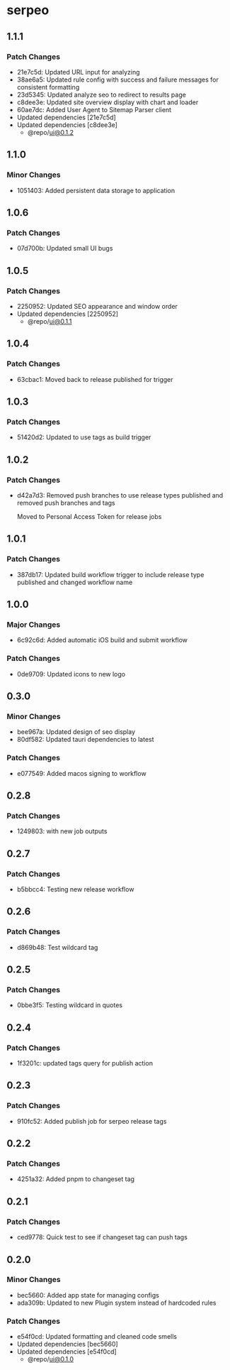 # serpeo

## 1.1.1

### Patch Changes

- 21e7c5d: Updated URL input for analyzing
- 38ae6a5: Updated rule config with success and failure messages for consistent formatting
- 23d5345: Updated analyze seo to redirect to results page
- c8dee3e: Updated site overview display with chart and loader
- 60ae7dc: Added User Agent to Sitemap Parser client
- Updated dependencies [21e7c5d]
- Updated dependencies [c8dee3e]
  - @repo/ui@0.1.2

## 1.1.0

### Minor Changes

- 1051403: Added persistent data storage to application

## 1.0.6

### Patch Changes

- 07d700b: Updated small UI bugs

## 1.0.5

### Patch Changes

- 2250952: Updated SEO appearance and window order
- Updated dependencies [2250952]
  - @repo/ui@0.1.1

## 1.0.4

### Patch Changes

- 63cbac1: Moved back to release published for trigger

## 1.0.3

### Patch Changes

- 51420d2: Updated to use tags as build trigger

## 1.0.2

### Patch Changes

- d42a7d3: Removed push branches to use release types published and removed push branches and tags

  Moved to Personal Access Token for release jobs

## 1.0.1

### Patch Changes

- 387db17: Updated build workflow trigger to include release type published and changed workflow name

## 1.0.0

### Major Changes

- 6c92c6d: Added automatic iOS build and submit workflow

### Patch Changes

- 0de9709: Updated icons to new logo

## 0.3.0

### Minor Changes

- bee967a: Updated design of seo display
- 80df582: Updated tauri dependencies to latest

### Patch Changes

- e077549: Added macos signing to workflow

## 0.2.8

### Patch Changes

- 1249803: with new job outputs

## 0.2.7

### Patch Changes

- b5bbcc4: Testing new release workflow

## 0.2.6

### Patch Changes

- d869b48: Test wildcard tag

## 0.2.5

### Patch Changes

- 0bbe3f5: Testing wildcard in quotes

## 0.2.4

### Patch Changes

- 1f3201c: updated tags query for publish action

## 0.2.3

### Patch Changes

- 910fc52: Added publish job for serpeo release tags

## 0.2.2

### Patch Changes

- 4251a32: Added pnpm to changeset tag

## 0.2.1

### Patch Changes

- ced9778: Quick test to see if changeset tag can push tags

## 0.2.0

### Minor Changes

- bec5660: Added app state for managing configs
- ada309b: Updated to new Plugin system instead of hardcoded rules

### Patch Changes

- e54f0cd: Updated formatting and cleaned code smells
- Updated dependencies [bec5660]
- Updated dependencies [e54f0cd]
  - @repo/ui@0.1.0

